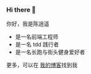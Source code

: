 ### Hi there 👋

你好，我是陈逍遥

- 是一名前端工程师
- 是一名 tdd 践行者
- 是一名长跑与街头健身爱好者

更多，可以在 [我的博客](https://chenxiaoyao6228.github.io/)找到我

<!--
**chenxiaoyao6228/chenxiaoyao6228** is a ✨ _special_ ✨ repository because its `README.md` (this file) appears on your GitHub profile.

Here are some ideas to get you started:

- 🔭 I’m currently working on ...
- 🌱 I’m currently learning ...
- 👯 I’m looking to collaborate on ...
- 🤔 I’m looking for help with ...
- 💬 Ask me about ...
- 📫 How to reach me: ...
- 😄 Pronouns: ...
- ⚡ Fun fact: ...
-->